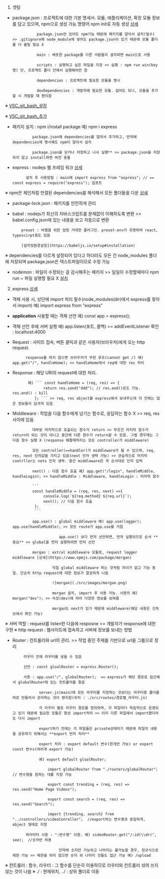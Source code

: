 1. 셋팅 
- package.json : 프로젝트에 대한 기본 명세서. 모듈, 애플리케이션, 확장 모듈 정보를 담고 있으며, npm으로 생성 가능
                 명령어 npm init로 자동 생성 [상세](https://edu.goorm.io/learn/lecture/557/%ED%95%9C-%EB%88%88%EC%97%90-%EB%81%9D%EB%82%B4%EB%8A%94-node-js/lesson/174371/package-json)

                 package.json만 있어도 npm기능 때문에 패키지를 알아서 설치(필수) >> .gitignore에 node_module에 넣어도 package.json이 있기 때문에 모듈 폴더를 다 올릴 필요 X

                 main : 배포한 package를 다른 사람들이 설치하면 main으로 사용 

                 scripts : 실행하고 싶은 파일을 지정 >> 실행 : npm run win(key명) 단, 프로젝트 폴더 안에서 실행해야만 함

                 dependencies : 프로젝트에 필요한 모듈을 명시

                 devDependencies : 개발자에 필요한 모듈. 없어도 되나, 모듈을 추가할 시 개발할 때 편리함 

※ [VSC_git_bash_설정](https://velog.io/@westkite/vscode-%ED%84%B0%EB%AF%B8%EB%84%90-Git-bash-%EC%84%A4%EC%A0%95)

※ [VSC_git_bash_추가](https://notstop.co.kr/401/)
- 패키지 설치 : npm i/install package 예) npm i express 

               package.json에 dependencies를 알아서 추가하고, 만약에 dependencies에 명시해도 npm이 알아서 설치 

               package.json을 닫거나 저장하고 나서 실행** >> package.json을 저장하지 않고 install하면 버전 충돌 
- express : nodejs 웹 프레임 워크 [상세](https://developer.mozilla.org/ko/docs/Learn/Server-side/Express_Nodejs/Introduction)

            설치 후 사용방법 : main에 import express from "express"; // == const express = require("express"); 임포트 
※ npm은 체인처럼 연결된 dependencies를 해석해서 모든 폴더들을 다운 [상세](https://web-front-end.tistory.com/3)
- package-lock.json : 패키지를 안전하게 관리 
- babel : nodejs가 최신의 자바스크립트를 문제없이 이해하도록 변환 >> babel.config.json에 있는 내용을 보고 자동으로 변환 

          preset : 바벨을 위한 엄청 거대한 플러그인. preset-env가 유명하며 react, typescirpt용도 있음 

          [설치및환경설정](https://babeljs.io/setup#installation)
※ dependencies를 다르게 설정되어 있다고 하더라도 모든 건 node_modules 폴더에 저장되며 package.json은 텍스트파일이므로 수정 가능  
- nodemon : 파일이 수정되는 걸 감시해주는 패키지 >> 일일이 수정할때마다 npm run ~ 파일 실행할 필요 X 
            [설치](https://babeljs.io/setup#installation)
2. express [상세](https://expressjs.com/ko/4x/api.html#app)
- 객체 사용 시, 상단에 import 처리 필수(node_modules(dir)에서 express를 찾아서 import) 예) import express from "express" 
- **application** 사용할 때는 객체 선언 예) const app = express(); 
- 객체 선언 후에 서버 실행 예) app.listen(포트, 콜백) == addEventListener 확인 : localhost:4000 
- Request : 사이트 접속, 버튼 클릭과 같은 사용자(브라우저)에게 오는 http request.

            response를 하지 않으면 브라우저가 무한 루프(cannot get /) 예) app.get("/", handleHome); >> handleHome에서 req에 대한 res 처리 
- Response : 해당 URI의 request에 대한 처리. 
            
             예) ``` const handleHome = (req, res) => {
                    return res.send("ddd"); // res.end()로도 가능. res.end() : kill 
                }; ``` >> req, res object를 express에서 보내주는데 이 안에는 많은 정보들이 담겨져 있음 
- Middleware : 작업을 다음 함수에게 넘기는 함수로, 응답하는 함수 X >> req, res 사이에 있음

               대부분 마지막으로 호출되는 함수가 return >> 무조건 마지막 함수가 return이 되는 것이 아니고 중간에 다른 함수가 return할 수 있음. 그럴 경우에는 그 다음 함수 실행 X (response 해줄때까지는 모든 controller가 middleware) 

               모든 controller(==handler)가 middleware가 될 수 있으며, req, res, next 인자값을 가지고 있음(next 인자 생략 가능) >> 관습적으로 마지막 contrller는 netx 인자 생략. 중간 middleware은 꼭 순서대로 인자 입력

               next() : 다음 함수 호출 예) app.get("/login", handleMiddle, handleLogin); >> handleMiddle : Middleware, handleLogin : 마지막 함수
               
               ```  
               const handleMiddle = (req, res, next) =>{
                    console.log(`${req.method} ${req.url}`);
                    next(); // 다음 함수 호출 
                };
                ```

               app.use() : global middleware 예) app.use(logger); app.use(handleMiddle); >> 모든 route가 app.use를 거침 

                           app.use() 보다 먼저 선언하면, 먼저 실행되므로 순서 **중요** >> global을 먼저 실행하려면 먼저 선언 

               morgan : extral middleware 모듈로, request logger middleware [상세](https://www.npmjs.com/package/morgan)

                        직접 global middleware 하는 것처럼 차이가 없고 기능 동일. 단순히 http request에 대한 정보가 깔끔하게 나옴 
                        
                        ![morgan](./src/images/morgan.png)

                        morgan 설치, import 후 사용 가능. 사용의 예) morgan("dev"); >> 속성(dev)에 따라 다양한 정보를 보여줌 

                        morgan도 next가 있기 때문에 middleware(해당 내용은 깃허브에서 확인 가능)    
※ 서버 역할 : request를 listen한 다음에 resposne >> 개발자가 response에 대한 구현
※ http request : 웹사이트에 접속하고 서버에 정보를 보내는 방법  
- Router : 컨트롤러와 url의 관리. >> 작업 중인 주제를 기반으로 url을 그룹으로 정리

           라우터 안에 라우터를 넣을 수 있음

           선언 : const gloalRouter = express.Router(); 

           사용 : app.use("/", globalRouter);  == express가 해당 경로로 접근해서 globalRouter에 있는 컨트롤러를 찾음 

                  server.js(main)에 모든 라우터를 지정하는 것보다는 라우터용 폴더를 따로 만들어서 관리하는 것이 편리함(위치 : ./src/routes/경로별_라우터.js)
                  
                  각 라우터 별로 라우터 경로를 정의하며, 각 파일마다 독립적으로 운영되고 있기 때문에 필요한 모듈은 항상 import처리 >> 이미 다른 파일에서 import했더라도 다시 import

                  export하기 전에는 각 파일들은 private상태이기 때문에 파일의 내용을 공유하기 위해서는 **export 먼저 처리** 

                  export 처리 : export default 변수(한개만 가능) or export const 변수s(여러개 export 가능)

                  예) export default gloalRouter;

                      import globalRouter from "./routers/globalRouter";  // 변수명을 원하는 대롤 지정 가능

                      export const trending = (req, res) => res.send("Home Page Videos"); 

                      export const search = (req, res) => res.send("Search"); 

                      import {trending, search} from "../controllers/videoConroller";  //export하는 변수명과 동일하게, object 형태로 지정

            파라미터 사용 : ":변수명" 이용. 예) videoRouter.get("/:id(\\d+)", see);  //숫자만 허용

                           만약에 숫자만 가능하고 나머지는 불가능할 경우, 정규식으로 제한 가능 >> 제한을 하지 않으면 숫자 외 나머지 것들도 접근 가능 예) /upload 
※ 컨트롤러 : 함수, 라우터 : 그 함수를 단순히 이용하므로 라우터와 컨트롤러 섞여 쓰지 않는 것이 나음 
※ ./ : 현재위치, ../ : 상위 폴더로 이동
